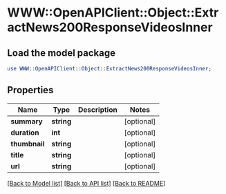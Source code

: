 # WWW::OpenAPIClient::Object::ExtractNews200ResponseVideosInner

## Load the model package
```perl
use WWW::OpenAPIClient::Object::ExtractNews200ResponseVideosInner;
```

## Properties
Name | Type | Description | Notes
------------ | ------------- | ------------- | -------------
**summary** | **string** |  | [optional] 
**duration** | **int** |  | [optional] 
**thumbnail** | **string** |  | [optional] 
**title** | **string** |  | [optional] 
**url** | **string** |  | [optional] 

[[Back to Model list]](../README.md#documentation-for-models) [[Back to API list]](../README.md#documentation-for-api-endpoints) [[Back to README]](../README.md)


